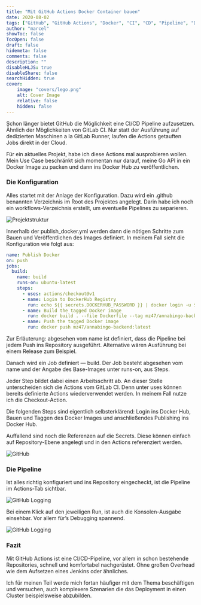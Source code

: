 ```yaml
---
title: "Mit GitHub Actions Docker Container bauen"
date: 2020-08-02
tags: ["GitHub", "GitHub Actions", "Docker", "CI", "CD", "Pipeline", "DevOps"]
author: "marcel"
showToc: false
TocOpen: false
draft: false
hidemeta: false
comments: false
description: ""
disableHLJS: true
disableShare: false
searchHidden: true
cover:
    image: "covers/lego.png"
    alt: Cover Image
    relative: false
    hidden: false
---
```


Schon länger bietet GitHub die Möglichkeit eine CI/CD Pipeline aufzusetzen. Ähnlich der Möglichkeiten von GitLab CI. 
Nur statt der Ausführung auf dedizierten Maschinen a la GitLab Runner, laufen die Actions getauften Jobs direkt in der Cloud.

Für ein aktuelles Projekt, habe ich diese Actions mal ausprobieren wollen. 
Mein Use Case beschränkt sich momentan nur darauf, meine Go API in ein Docker Image zu packen und 
dann ins Docker Hub zu veröffentlichen.

### Die Konfiguration

Alles startet mit der Anlage der Konfiguration. Dazu wird ein .github benannten Verzeichnis im Root des Projektes angelegt. 
Darin habe ich noch ein workflows-Verzeichnis erstellt, um eventuelle Pipelines zu separieren.

![Projektstruktur](../posts/2020-08-02/structure.png)

Innerhalb der publish_docker.yml werden dann die nötigen Schritte zum Bauen und Veröffentlichen des Images definiert. 
In meinem Fall sieht die Konfiguration wie folgt aus:

````yaml
name: Publish Docker
on: push
jobs:
  build:
    name: build
    runs-on: ubuntu-latest
    steps:
      - uses: actions/checkout@v1
      - name: Login to DockerHub Registry
        run: echo ${{ secrets.DOCKERHUB_PASSWORD }} | docker login -u ${{ secrets.DOCKERHUB_USERNAME }} --password-stdin
      - name: Build the tagged Docker image
        run: docker build . --file Dockerfile --tag mz47/annabingo-backend:latest
      - name: Push the tagged Docker image
        run: docker push mz47/annabingo-backend:latest
````

Zur Erläuterung: abgesehen vom name ist definiert, dass die Pipeline bei jedem Push ins Repository ausgeführt. 
Alternative wären Ausführung bei einem Release zum Beispiel.

Danach wird ein Job definiert — build. Der Job besteht abgesehen vom name und der Angabe des Base-Images unter runs-on, aus Steps.

Jeder Step bildet dabei einen Arbeitsschritt ab. An dieser Stelle unterscheiden sich die Actions vom GitLab CI. 
Denn unter uses können bereits definierte Actions wiederverwendet werden. In meinem Fall nutze ich die Checkout-Action.

Die folgenden Steps sind eigentlich selbsterklärend: Login ins Docker Hub, Bauen und Taggen des Docker Images 
und anschließendes Publishing ins Docker Hub.

Auffallend sind noch die Referenzen auf die Secrets. Diese können einfach auf Repository-Ebene angelegt 
und in den Actions referenziert werden.

![GitHub](../../posts/2020-08-02/github.png)

### Die Pipeline

Ist alles richtig konfiguriert und ins Repository eingecheckt, ist die Pipeline im Actions-Tab sichtbar.

![GitHub Logging](../../posts/2020-08-02/github_actions.png)

Bei einem Klick auf den jeweiligen Run, ist auch die Konsolen-Ausgabe einsehbar. Vor allem für’s Debugging spannend.

![GitHub Logging](../../posts/2020-08-02/github_log.png)

### Fazit

Mit GitHub Actions ist eine CI/CD-Pipeline, vor allem in schon bestehende Repositories, schnell und komfortabel nachgerüstet. 
Ohne großen Overhead wie dem Aufsetzen eines Jenkins oder ähnliches.

Ich für meinen Teil werde mich fortan häufiger mit dem Thema beschäftigen und versuchen, auch komplexere Szenarien 
die das Deployment in einen Cluster beispielsweise abzubilden.
